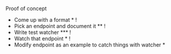 Proof of concept

- Come up with a format * !
- Pick an endpoint and document it ** !
- Write test watcher *** !
- Watch that endpoint * !
- Modify endpoint as an example to catch things with watcher *


